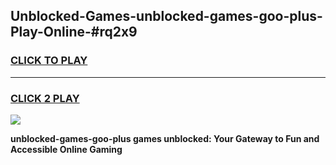 
## Unblocked-Games-unblocked-games-goo-plus-Play-Online-#rq2x9
<h3>
<a href="https://premium.freeplayer.one?title=unblocked-games-goo-plus&ref=27F">CLICK TO PLAY</a></h3>
<hr>

<h3>
<a href="https://premium.freeplayer.one?title=unblocked-games-goo-plus&ref=27F">CLICK 2 PLAY</a>
  
</h3>

<a href="https://premium.freeplayer.one?title=unblocked-games-goo-plus&ref=27F"><img src="https://clearcache.store/games.png"></a>


**unblocked-games-goo-plus games unblocked: Your Gateway to Fun and Accessible Online Gaming**
